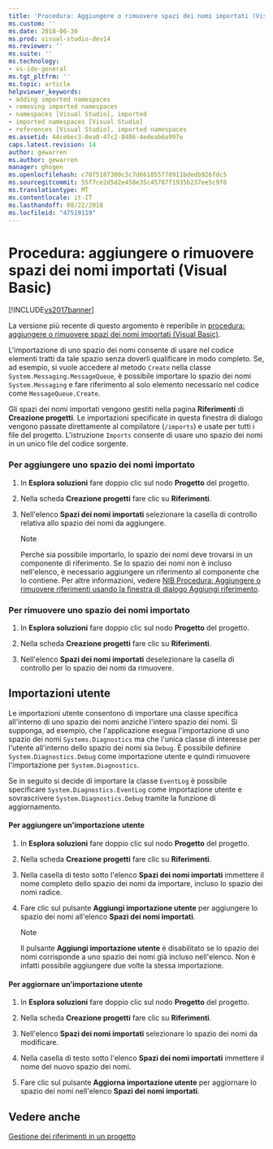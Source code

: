 ```yaml
---
title: 'Procedura: Aggiungere o rimuovere spazi dei nomi importati (Visual Basic) | Microsoft Docs'
ms.custom: ''
ms.date: 2018-06-30
ms.prod: visual-studio-dev14
ms.reviewer: ''
ms.suite: ''
ms.technology:
- vs-ide-general
ms.tgt_pltfrm: ''
ms.topic: article
helpviewer_keywords:
- adding imported namespaces
- removing imported namespaces
- namespaces [Visual Studio], imported
- imported namespaces [Visual Studio]
- references [Visual Studio], imported namespaces
ms.assetid: 44cebec3-0ea0-47c2-8406-4edeab6a997e
caps.latest.revision: 14
author: gewarren
ms.author: gewarren
manager: ghogen
ms.openlocfilehash: c70f5187300c3c7d661055f78911bdedb926fdc5
ms.sourcegitcommit: 55f7ce2d5d2e458e35c45787f1935b237ee5c9f8
ms.translationtype: MT
ms.contentlocale: it-IT
ms.lasthandoff: 08/22/2018
ms.locfileid: "47519119"
---
```

# <a name="how-to-add-or-remove-imported-namespaces-visual-basic"></a>Procedura: aggiungere o rimuovere spazi dei nomi importati (Visual Basic)
[!INCLUDE[vs2017banner](../includes/vs2017banner.md)]

La versione più recente di questo argomento è reperibile in [procedura: aggiungere o rimuovere spazi dei nomi importati (Visual Basic)](https://docs.microsoft.com/visualstudio/ide/how-to-add-or-remove-imported-namespaces-visual-basic).  
  
L'importazione di uno spazio dei nomi consente di usare nel codice elementi tratti da tale spazio senza doverli qualificare in modo completo. Se, ad esempio, si vuole accedere al metodo `Create` nella classe `System.Messaging.MessageQueue`, è possibile importare lo spazio dei nomi `System.Messaging` e fare riferimento al solo elemento necessario nel codice come `MessageQueue.Create`.  
  
 Gli spazi dei nomi importati vengono gestiti nella pagina **Riferimenti** di **Creazione progetti**. Le importazioni specificate in questa finestra di dialogo vengono passate direttamente al compilatore (`/imports`) e usate per tutti i file del progetto. L'istruzione `Imports` consente di usare uno spazio dei nomi in un unico file del codice sorgente.  
  
### <a name="to-add-an-imported-namespace"></a>Per aggiungere uno spazio dei nomi importato  
  
1.  In **Esplora soluzioni** fare doppio clic sul nodo **Progetto** del progetto.  
  
2.  Nella scheda **Creazione progetti** fare clic su **Riferimenti**.  
  
3.  Nell'elenco **Spazi dei nomi importati** selezionare la casella di controllo relativa allo spazio dei nomi da aggiungere.  
  
    > [!NOTE]
    >  Perché sia possibile importarlo, lo spazio dei nomi deve trovarsi in un componente di riferimento. Se lo spazio dei nomi non è incluso nell'elenco, è necessario aggiungere un riferimento al componente che lo contiene. Per altre informazioni, vedere [NIB Procedura: Aggiungere o rimuovere riferimenti usando la finestra di dialogo Aggiungi riferimento](http://msdn.microsoft.com/en-us/3bd75d61-f00c-47c0-86a2-dd1f20e231c9).  
  
### <a name="to-remove-an-imported-namespace"></a>Per rimuovere uno spazio dei nomi importato  
  
1.  In **Esplora soluzioni** fare doppio clic sul nodo **Progetto** del progetto.  
  
2.  Nella scheda **Creazione progetti** fare clic su **Riferimenti**.  
  
3.  Nell'elenco **Spazi dei nomi importati** deselezionare la casella di controllo per lo spazio dei nomi da rimuovere.  
  
## <a name="user-imports"></a>Importazioni utente  
 Le importazioni utente consentono di importare una classe specifica all'interno di uno spazio dei nomi anziché l'intero spazio dei nomi. Si supponga, ad esempio, che l'applicazione esegua l'importazione di uno spazio dei nomi `Systems.Diagnostics` ma che l'unica classe di interesse per l'utente all'interno dello spazio dei nomi sia `Debug`. È possibile definire `System.Diagnostics.Debug` come importazione utente e quindi rimuovere l'importazione per `System.Diagnostics`.  
  
 Se in seguito si decide di importare la classe `EventLog` è possibile specificare `System.Diagnostics.EventLog` come importazione utente e sovrascrivere `System.Diagnostics.Debug` tramite la funzione di aggiornamento.  
  
#### <a name="to-add-a-user-import"></a>Per aggiungere un'importazione utente  
  
1.  In **Esplora soluzioni** fare doppio clic sul nodo **Progetto** del progetto.  
  
2.  Nella scheda **Creazione progetti** fare clic su **Riferimenti**.  
  
3.  Nella casella di testo sotto l'elenco **Spazi dei nomi importati** immettere il nome completo dello spazio dei nomi da importare, incluso lo spazio dei nomi radice.  
  
4.  Fare clic sul pulsante **Aggiungi importazione utente** per aggiungere lo spazio dei nomi all'elenco **Spazi dei nomi importati**.  
  
    > [!NOTE]
    >  Il pulsante **Aggiungi importazione utente** è disabilitato se lo spazio dei nomi corrisponde a uno spazio dei nomi già incluso nell'elenco. Non è infatti possibile aggiungere due volte la stessa importazione.  
  
#### <a name="to-update-a-user-import"></a>Per aggiornare un'importazione utente  
  
1.  In **Esplora soluzioni** fare doppio clic sul nodo **Progetto** del progetto.  
  
2.  Nella scheda **Creazione progetti** fare clic su **Riferimenti**.  
  
3.  Nell'elenco **Spazi dei nomi importati** selezionare lo spazio dei nomi da modificare.  
  
4.  Nella casella di testo sotto l'elenco **Spazi dei nomi importati** immettere il nome del nuovo spazio dei nomi.  
  
5.  Fare clic sul pulsante **Aggiorna importazione utente** per aggiornare lo spazio dei nomi nell'elenco **Spazi dei nomi importati**.  
  
## <a name="see-also"></a>Vedere anche  
 [Gestione dei riferimenti in un progetto](../ide/managing-references-in-a-project.md)



